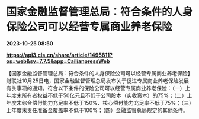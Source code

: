 # 国家金融监督管理总局：符合条件的人身保险公司可以经营专属商业养老保险

**2023-10-25 08:50**

**https://api3.cls.cn/share/article/1495811?os=web&sv=7.7.5&app=CailianpressWeb**

【国家金融监督管理总局：符合条件的人身保险公司可以经营专属商业养老保险】财联社10月25日电，国家金融监督管理总局发布关于促进专属商业养老保险发展有关事项的通知。符合以下条件的保险公司可以经营专属商业养老保险：（一）上年度末所有者权益不低于50亿元且不低于公司股本（实收资本）的75%；（二）上年度末综合偿付能力充足率不低于150%、核心偿付能力充足率不低于75%；（三）上年度末责任准备金覆盖率不低于100%；（四）金融监管总局规定的其他条件。